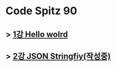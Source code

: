 # Code Spitz 90
## > [1강 Hello wolrd](https://github.com/dotNetTree/Code_Spitz_90/blob/main/01/Hello%20World.md)
## > [2강 JSON Stringfiy(작성중)](https://github.com/dotNetTree/Code_Spitz_90/blob/main/02/JSON%20Stringify.md)